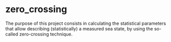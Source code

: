 # zero_crossing
The purpose of this project consists in calculating the statistical parameters that allow describing (statistically) a measured sea state, by using the so-called zero-crossing technique.
